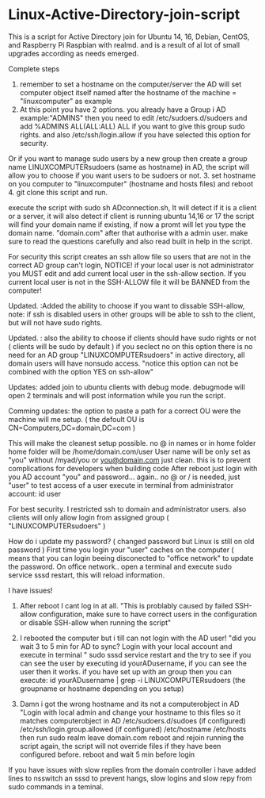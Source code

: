 # Linux-Active-Directory-join-script
This is a script for Active Directory join for Ubuntu 14, 16, Debian, CentOS, and Raspberry Pi Raspbian with realmd.
and is a result of al lot of small upgrades according as needs emerged.

Complete steps

1. remember to set a hostname on the computer/server the AD will set computer object itself named after the hostname of the machine = "linuxcomputer" as example
2. At this point you have 2 options. you already have a Group i AD example:"ADMINS" then you need to edit /etc/sudoers.d/sudoers
and add   %ADMINS ALL(ALL:ALL) ALL if you want to give this group sudo rights.
and also /etc/ssh/login.allow if you have selected this option for security.

Or if you want to manage sudo users by a new group then create a group name LINUXCOMPUTERsudoers (same as hostname) in AD, the script will allow you to choose if you want users to be sudoers or not.
3. set hostname on you computer to "linuxcomputer" (hostname and hosts files) and reboot
4. git clone this script and run.

execute the script with sudo sh ADconnection.sh, It will detect if it is a client or a server, it will also detect if client is running ubuntu 14,16 or 17
the script will find your domain name if existing, if now a promt will let you type the domain name. "domain.com"
after that authorise with a admin user.
make sure to read the questions carefully and also read built in help in the script.

For security this script creates an ssh allow file so users that are not in the correct AD group can't login,
NOTICE! if your local user is not administrator you MUST edit and add current local user in the ssh-allow section.
If you current local user is not in the SSH-ALLOW file it will be BANNED from the computer!

Updated. :Added the ability to choose if you want to dissable SSH-allow,
note: if ssh is disabled users in other groups will be able to ssh to the client, but will not have sudo rights.

Updated. :
also the ability to choose if clients should have sudo rights or not ( clients will be sudo by default )
if you seclect no on this option there is no need for an AD group "LINUXCOMPUTERsudoers" in active directory, all domain users
will have nonsudo  access. "notice this option can not be combined with the option YES on ssh-allow"

Updates:
added join to ubuntu clients with debug mode. 
debugmode will open 2 terminals and will post information while you run the script.

Comming updates: the option to paste a path for a correct OU were the machine will me setup. ( the defoult OU is CN=Computers,DC=domain,DC=com )


This will make the cleanest setup possible. no @ in names or in home folder
home folder will be /home/domain.com/user
User name will be only set as "you" without /myad/you or you@domain.com just clean. this is to prevent complications for developers when building code
After reboot just login with you AD account "you" and password... again.. no @ or / is needed, just "user"
to test access of a user execute in terminal from administrator account: id user

For best security. I restricted ssh to domain and administrator users.
also clients will only allow login from assigned group ( "LINUXCOMPUTERsudoers" )


How do i update my password?
( changed password but Linux is still on old password ) 
First time you login your "user" caches on the computer ( means that you can login beeing disconected to "office network"
to update the password. On office network.. open a terminal and execute sudo service sssd restart, this will reload information.

I have issues!

1. After reboot I cant log in at all.  "This is problably caused by failed SSH-allow configuration, make sure to have correct users in the configuration or disable SSH-allow when running the script" 

2. I rebooted the computer but i till can not login with the AD user!   "did you wait 3 to 5 min for AD to sync? 
Login with your local account and execute in terminal " sudo sssd service restart   and the try to see if you can see the user by executing id yourADusername, if you can see the user then it works. if you have set up with an group then you can execute: 
id yourADusername | grep -i LINUXCOMPUTERsudoers (the groupname or hostname depending on you setup)

3. Damn i got the wrong hostname and its not a computerobject in AD   "Login with local admin and change your hostname to this files so it matches computerobject in AD /etc/sudoers.d/sudoes (if configured)    /etc/ssh/login.group.allowed (if configured)   /etc/hostname  /etc/hosts
then run sudo realm leave domain.com reboot and rejoin running the script again, the script will not override files if they have been configured before.
reboot and wait 5 min before login

If you have issues with slow replies from the domain controller i have added lines to nsswitch an sssd to prevent hangs, slow logins and slow repy from sudo commands in a teminal.

